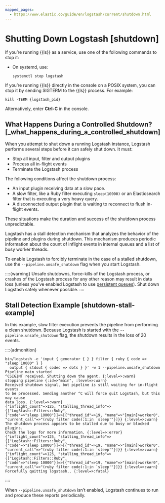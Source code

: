 ```yaml
---
mapped_pages:
  - https://www.elastic.co/guide/en/logstash/current/shutdown.html
---
```


# Shutting Down Logstash [shutdown]

If you’re running {{ls}} as a service, use one of the following commands to stop it:

* On systemd, use:

    ```shell
    systemctl stop logstash
    ```


If you’re running {{ls}} directly in the console on a POSIX system, you can stop it by sending SIGTERM to the {{ls}} process. For example:

```shell
kill -TERM {logstash_pid}
```

Alternatively, enter **Ctrl-C** in the console.

## What Happens During a Controlled Shutdown? [_what_happens_during_a_controlled_shutdown]

When you attempt to shut down a running Logstash instance, Logstash performs several steps before it can safely shut down. It must:

* Stop all input, filter and output plugins
* Process all in-flight events
* Terminate the Logstash process

The following conditions affect the shutdown process:

* An input plugin receiving data at a slow pace.
* A slow filter, like a Ruby filter executing `sleep(10000)` or an Elasticsearch filter that is executing a very heavy query.
* A disconnected output plugin that is waiting to reconnect to flush in-flight events.

These situations make the duration and success of the shutdown process unpredictable.

Logstash has a stall detection mechanism that analyzes the behavior of the pipeline and plugins during shutdown. This mechanism produces periodic information about the count of inflight events in internal queues and a list of busy worker threads.

To enable Logstash to forcibly terminate in the case of a stalled shutdown, use the `--pipeline.unsafe_shutdown` flag when you start Logstash.

::::{warning}
Unsafe shutdowns, force-kills of the Logstash process, or crashes of the Logstash process for any other reason may result in data loss (unless you’ve enabled Logstash to use [persistent queues](/reference/persistent-queues.md)). Shut down Logstash safely whenever possible.
::::



## Stall Detection Example [shutdown-stall-example]

In this example, slow filter execution prevents the pipeline from performing a clean shutdown. Because Logstash is started with the `--pipeline.unsafe_shutdown` flag, the shutdown results in the loss of 20 events.

::::{admonition}
```shell
bin/logstash -e 'input { generator { } } filter { ruby { code => "sleep 10000" } }
  output { stdout { codec => dots } }' -w 1 --pipeline.unsafe_shutdown
Pipeline main started
^CSIGINT received. Shutting down the agent. {:level=>:warn}
stopping pipeline {:id=>"main", :level=>:warn}
Received shutdown signal, but pipeline is still waiting for in-flight events
to be processed. Sending another ^C will force quit Logstash, but this may cause
data loss. {:level=>:warn}
{"inflight_count"=>125, "stalling_thread_info"=>{["LogStash::Filters::Ruby",
{"code"=>"sleep 10000"}]=>[{"thread_id"=>19, "name"=>"[main]>worker0",
"current_call"=>"(ruby filter code):1:in `sleep'"}]}} {:level=>:warn}
The shutdown process appears to be stalled due to busy or blocked plugins.
Check the logs for more information. {:level=>:error}
{"inflight_count"=>125, "stalling_thread_info"=>{["LogStash::Filters::Ruby",
{"code"=>"sleep 10000"}]=>[{"thread_id"=>19, "name"=>"[main]>worker0",
"current_call"=>"(ruby filter code):1:in `sleep'"}]}} {:level=>:warn}
{"inflight_count"=>125, "stalling_thread_info"=>{["LogStash::Filters::Ruby",
{"code"=>"sleep 10000"}]=>[{"thread_id"=>19, "name"=>"[main]>worker0",
"current_call"=>"(ruby filter code):1:in `sleep'"}]}} {:level=>:warn}
Forcefully quitting logstash.. {:level=>:fatal}
```

::::


When `--pipeline.unsafe_shutdown` isn’t enabled, Logstash continues to run and produce these reports periodically.


